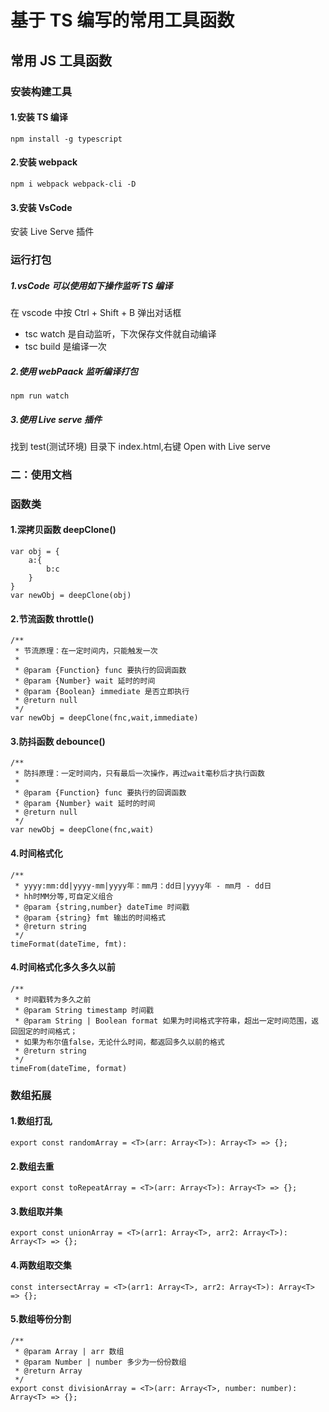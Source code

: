 # 基于 TS 编写的常用工具函数

## 常用 JS 工具函数

### 安装构建工具

#### 1.安装 TS 编译

```
npm install -g typescript
```

#### 2.安装 webpack

```
npm i webpack webpack-cli -D
```

#### 3.安装 VsCode

安装 Live Serve 插件

### 运行打包

##### 1.vsCode 可以使用如下操作监听 TS 编译

在 vscode 中按 Ctrl + Shift + B 弹出对话框

- tsc watch 是自动监听，下次保存文件就自动编译
- tsc build 是编译一次

##### 2.使用 webPaack 监听编译打包

```
npm run watch
```

##### 3.使用 Live serve 插件

找到 test(测试环境) 目录下 index.html,右键 Open with Live serve

### 二：使用文档

### 函数类

#### 1.深拷贝函数 deepClone()

```
var obj = {
    a:{
        b:c
    }
}
var newObj = deepClone(obj)
```

#### 2.节流函数 throttle()

```
/**
 * 节流原理：在一定时间内，只能触发一次
 *
 * @param {Function} func 要执行的回调函数
 * @param {Number} wait 延时的时间
 * @param {Boolean} immediate 是否立即执行
 * @return null
 */
var newObj = deepClone(fnc,wait,immediate)
```

#### 3.防抖函数 debounce()

```
/**
 * 防抖原理：一定时间内，只有最后一次操作，再过wait毫秒后才执行函数
 *
 * @param {Function} func 要执行的回调函数
 * @param {Number} wait 延时的时间
 * @return null
 */
var newObj = deepClone(fnc,wait)
```

#### 4.时间格式化

```
/**
 * yyyy:mm:dd|yyyy-mm|yyyy年：mm月：dd日|yyyy年 - mm月 - dd日
 * hh时MM分等,可自定义组合
 * @param {string,number} dateTime 时间戳
 * @param {string} fmt 输出的时间格式
 * @return string
 */
timeFormat(dateTime, fmt):
```

#### 4.时间格式化多久多久以前

```
/**
 * 时间戳转为多久之前
 * @param String timestamp 时间戳
 * @param String | Boolean format 如果为时间格式字符串，超出一定时间范围，返回固定的时间格式；
 * 如果为布尔值false，无论什么时间，都返回多久以前的格式
 * @return string
 */
timeFrom(dateTime, format)
```

### 数组拓展

#### 1.数组打乱

```
export const randomArray = <T>(arr: Array<T>): Array<T> => {};
```

#### 2.数组去重

```
export const toRepeatArray = <T>(arr: Array<T>): Array<T> => {};
```

#### 3.数组取并集

```
export const unionArray = <T>(arr1: Array<T>, arr2: Array<T>): Array<T> => {};
```

#### 4.两数组取交集

```
const intersectArray = <T>(arr1: Array<T>, arr2: Array<T>): Array<T> => {};
```

#### 5.数组等份分割

```
/**
 * @param Array | arr 数组
 * @param Number | number 多少为一份份数组
 * @return Array
 */
export const divisionArray = <T>(arr: Array<T>, number: number): Array<T> => {};
```
